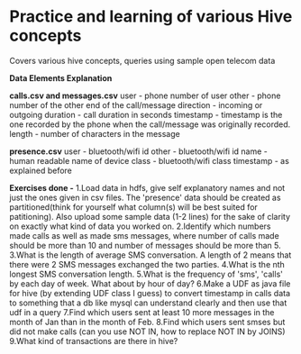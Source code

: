 # Practice and learning of various Hive concepts
Covers various hive concepts, queries using sample open telecom data

**Data Elements Explanation**

**calls.csv and messages.csv**
user - phone number of user
other - phone number of the other end of the call/message
direction - incoming or outgoing
duration - call duration in seconds
timestamp - timestamp is the one recorded by the phone when the call/message was originally recorded.
length - number of characters in the message

**presence.csv**
user - bluetooth/wifi id
other - bluetooth/wifi id
name - human readable name of device
class - bluetooth/wifi class
timestamp - as explained before

**Exercises done -**
1.Load data in hdfs, give self explanatory names and not just the ones given in csv files. The 'presence' data should be created as partitioned(think for yourself what column(s) will be best suited for patitioning).
Also upload some sample data (1-2 lines) for the sake of clarity on exactly what kind of data you worked on.
2.Identify which numbers made calls as well as made sms messages, where number of calls made should be more than 10 and number of messages should be more than 5.
3.What is the length of average SMS conversation. A length of 2 means that there were 2 SMS messages exchanged the two parties.
4.What is the nth longest SMS conversation length.
5.What is the frequency of 'sms', 'calls' by each day of week. What about by hour of day?
6.Make a UDF as java file for hive (by extending UDF class I guess) to convert timestamp in calls data to something that a db like mysql can understand clearly and then use that udf in a query
7.Find which users sent at least 10 more messages in the month of Jan than in the month of Feb.
8.Find which users sent smses but did not make calls (can you use NOT IN, how to replace NOT IN by JOINS)
9.What kind of transactions are there in hive?
